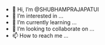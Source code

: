 - 👋 Hi, I’m @SHUBHAMPRAJAPATUI
- 👀 I’m interested in ...
- 🌱 I’m currently learning ...
- 💞️ I’m looking to collaborate on ...
- 📫 How to reach me ...

<!---
SHUBHAMPRAJAPATUI/SHUBHAMPRAJAPATUI is a ✨ special ✨ repository because its `README.md` (this file) appears on your GitHub profile.
You can click the Preview link to take a look at your changes.
--->
